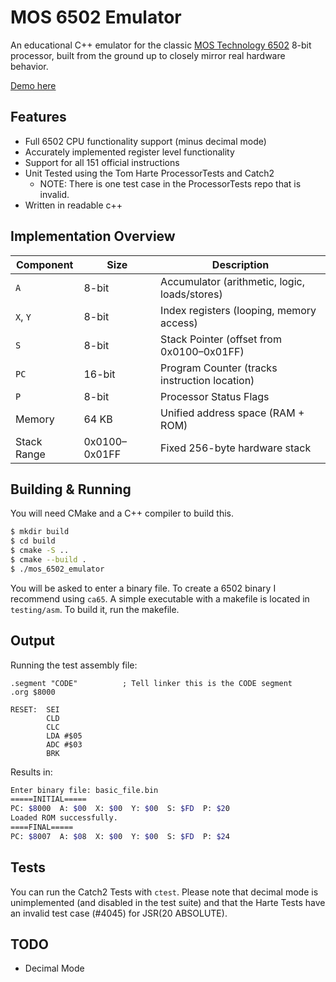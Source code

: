 # MOS 6502 Emulator

An educational C++ emulator for the classic [MOS Technology 6502](https://en.wikipedia.org/wiki/MOS_Technology_6502) 8-bit processor, built from the ground up to closely mirror real hardware behavior.

[Demo here](https://www.youtube.com/watch?v=HIYumfzdDtw)
## Features

* Full 6502 CPU functionality support (minus decimal mode)
* Accurately implemented register level functionality
* Support for all 151 official instructions
* Unit Tested using the Tom Harte ProcessorTests and Catch2
  * NOTE: There is one test case in the ProcessorTests repo that is invalid.
* Written in readable c++

## Implementation Overview


| Component   | Size           | Description                                   |
| ----------- | -------------- | --------------------------------------------- |
| `A`         | 8-bit          | Accumulator (arithmetic, logic, loads/stores) |
| `X`, `Y`    | 8-bit          | Index registers (looping, memory access)      |
| `S`         | 8-bit          | Stack Pointer (offset from 0x0100–0x01FF)    |
| `PC`        | 16-bit         | Program Counter (tracks instruction location) |
| `P`         | 8-bit          | Processor Status Flags                        |
| Memory      | 64 KB          | Unified address space (RAM + ROM)             |
| Stack Range | 0x0100–0x01FF | Fixed 256-byte hardware stack                 |

## Building & Running

You will need CMake and a C++ compiler to build this.

```bash
$ mkdir build
$ cd build 
$ cmake -S .. 
$ cmake --build . 
$ ./mos_6502_emulator
```

You will be asked to enter a binary file. To create a 6502 binary I recommend using ```ca65```. A simple executable with a makefile is located in ```testing/asm```. To build it, run the makefile.

## Output

Running the test assembly file:

```mipsasm
.segment "CODE"          ; Tell linker this is the CODE segment
.org $8000

RESET:  SEI
        CLD
        CLC
        LDA #$05
        ADC #$03
        BRK
```

Results in:

```bash
Enter binary file: basic_file.bin
=====INITIAL=====
PC: $8000  A: $00  X: $00  Y: $00  S: $FD  P: $20
Loaded ROM successfully.
====FINAL=====
PC: $8007  A: $08  X: $00  Y: $00  S: $FD  P: $24
```

## Tests

You can run the Catch2 Tests with ```ctest```. Please note that decimal mode is unimplemented (and disabled in the test suite) and that the Harte Tests have an invalid test case (#4045) for JSR(20 ABSOLUTE).

## TODO

- Decimal Mode
